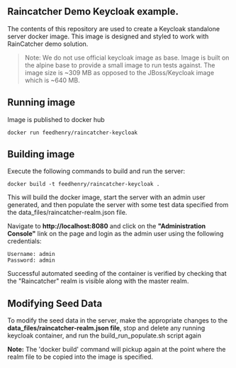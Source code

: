 Raincatcher Demo Keycloak example. 
----------------------

The contents of this repository are used to create a Keycloak standalone server
docker image. This image is designed and styled to work with RainCatcher demo solution.


> Note: We do not use official keycloak image as base. Image is built on the alpine base to provide a small image to run tests
against. The image size is ~309 MB as opposed to the JBoss/Keycloak image which is ~640 MB.

## Running image 

Image is published to docker hub 

    docker run feedhenry/raincatcher-keycloak

## Building image

Execute the following commands to build and run the server:

    docker build -t feedhenry/raincatcher-keycloak .

This will build the docker image, start the server with an admin user generated, and then populate the server
with some test data specified from the data_files/raincatcher-realm.json file.

Navigate to **http://localhost:8080** and click on the **"Administration Console"** link
on the page and login as the admin user using the following credentials:

    Username: admin
    Password: admin

Successful automated seeding of the container is verified by checking that the
"Raincatcher" realm is visible along with the master realm.

## Modifying Seed Data

To modify the seed data in the server, make the appropriate changes to the
**data_files/raincatcher-realm.json file**, stop and delete any running keycloak
container, and run the build_run_populate.sh script again

**Note:** The 'docker build' command will pickup again at the point where the realm
file to be copied into the image is specified.